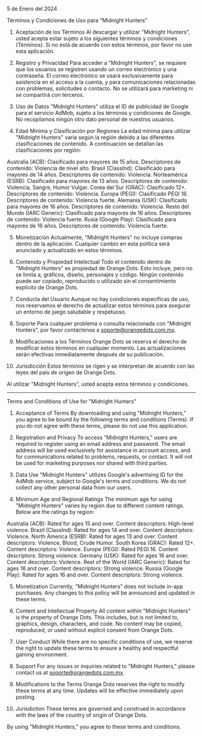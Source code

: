 5 de Enero del 2024

Términos y Condiciones de Uso para "Midnight Hunters"

1. Aceptación de los Términos
Al descargar y utilizar "Midnight Hunters", usted acepta estar sujeto a los siguientes términos y condiciones (Términos). Si no está de acuerdo con estos términos, por favor no use esta aplicación.

2. Registro y Privacidad
Para acceder a "Midnight Hunters", se requiere que los usuarios se registren usando un correo electrónico y una contraseña. El correo electrónico se usará exclusivamente para asistencia en el acceso a la cuenta, y para comunicaciones relacionadas con problemas, solicitudes o contacto. No se utilizará para marketing ni se compartirá con terceros.

3. Uso de Datos
"Midnight Hunters" utiliza el ID de publicidad de Google para el servicio AdMob, sujeto a los términos y condiciones de Google. No recopilamos ningún otro dato personal de nuestros usuarios.

4. Edad Mínima y Clasificación por Regiones
La edad mínima para utilizar "Midnight Hunters" varía según la región debido a las diferentes clasificaciones de contenido. A continuación se detallan las clasificaciones por región:

Australia (ACB): Clasificado para mayores de 15 años. Descriptores de contenido: Violencia de nivel alto.
Brasil (ClassInd): Clasificado para mayores de 14 años. Descriptores de contenido: Violencia.
Norteamérica (ESRB): Clasificado para mayores de 13 años. Descriptores de contenido: Violencia, Sangre, Humor Vulgar.
Corea del Sur (GRAC): Clasificado 12+. Descriptores de contenido: Violencia.
Europa (PEGI): Clasificado PEGI 16. Descriptores de contenido: Violencia fuerte.
Alemania (USK): Clasificado para mayores de 16 años. Descriptores de contenido: Violencia.
Resto del Mundo (IARC Generic): Clasificado para mayores de 16 años. Descriptores de contenido: Violencia fuerte.
Rusia (Google Play): Clasificado para mayores de 16 años. Descriptores de contenido: Violencia fuerte.

5. Monetización
Actualmente, "Midnight Hunters" no incluye compras dentro de la aplicación. Cualquier cambio en esta política será anunciado y actualizado en estos términos.

6. Contenido y Propiedad Intelectual
Todo el contenido dentro de "Midnight Hunters" es propiedad de Orange Dots. Esto incluye, pero no se limita a, gráficos, diseño, personajes y código. Ningún contenido puede ser copiado, reproducido o utilizado sin el consentimiento explícito de Orange Dots.

7. Conducta del Usuario
Aunque no hay condiciones específicas de uso, nos reservamos el derecho de actualizar estos términos para asegurar un entorno de juego saludable y respetuoso.

8. Soporte
Para cualquier problema o consulta relacionada con "Midnight Hunters", por favor contáctenos a soporte@orangedots.com.mx.

9. Modificaciones a los Términos
Orange Dots se reserva el derecho de modificar estos términos en cualquier momento. Las actualizaciones serán efectivas inmediatamente después de su publicación.

10. Jurisdicción
Estos términos se rigen y se interpretan de acuerdo con las leyes del país de origen de Orange Dots.

Al utilizar "Midnight Hunters", usted acepta estos términos y condiciones.

________________

Terms and Conditions of Use for "Midnight Hunters"

1. Acceptance of Terms
By downloading and using "Midnight Hunters," you agree to be bound by the following terms and conditions (Terms). If you do not agree with these terms, please do not use this application.

2. Registration and Privacy
To access "Midnight Hunters," users are required to register using an email address and password. The email address will be used exclusively for assistance in account access, and for communications related to problems, requests, or contact. It will not be used for marketing purposes nor shared with third parties.

3. Data Use
"Midnight Hunters" utilizes Google's advertising ID for the AdMob service, subject to Google's terms and conditions. We do not collect any other personal data from our users.

4. Minimum Age and Regional Ratings
The minimum age for using "Midnight Hunters" varies by region due to different content ratings. Below are the ratings by region:

Australia (ACB): Rated for ages 15 and over. Content descriptors: High-level violence.
Brazil (ClassInd): Rated for ages 14 and over. Content descriptors: Violence.
North America (ESRB): Rated for ages 13 and over. Content descriptors: Violence, Blood, Crude Humor.
South Korea (GRAC): Rated 12+. Content descriptors: Violence.
Europe (PEGI): Rated PEGI 16. Content descriptors: Strong violence.
Germany (USK): Rated for ages 16 and over. Content descriptors: Violence.
Rest of the World (IARC Generic): Rated for ages 16 and over. Content descriptors: Strong violence.
Russia (Google Play): Rated for ages 16 and over. Content descriptors: Strong violence.

5. Monetization
Currently, "Midnight Hunters" does not include in-app purchases. Any changes to this policy will be announced and updated in these terms.

6. Content and Intellectual Property
All content within "Midnight Hunters" is the property of Orange Dots. This includes, but is not limited to, graphics, design, characters, and code. No content may be copied, reproduced, or used without explicit consent from Orange Dots.

7. User Conduct
While there are no specific conditions of use, we reserve the right to update these terms to ensure a healthy and respectful gaming environment.

8. Support
For any issues or inquiries related to "Midnight Hunters," please contact us at soporte@orangedots.com.mx.

9. Modifications to the Terms
Orange Dots reserves the right to modify these terms at any time. Updates will be effective immediately upon posting.

10. Jurisdiction
These terms are governed and construed in accordance with the laws of the country of origin of Orange Dots.

By using "Midnight Hunters," you agree to these terms and conditions.

